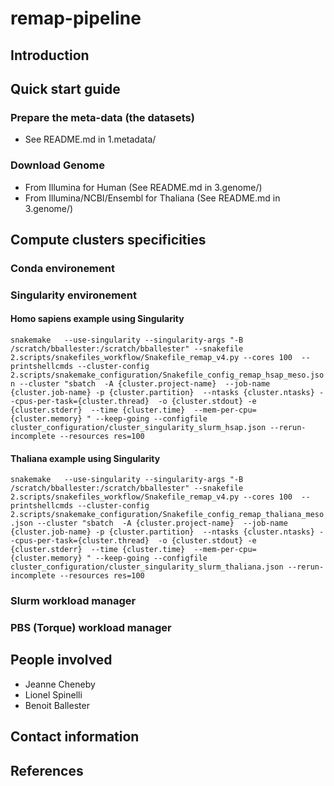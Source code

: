 # remap-pipeline

## Introduction

## Quick start guide

### Prepare the meta-data (the datasets)
 - See README.md in 1.metadata/


### Download Genome
 - From Illumina for Human (See README.md in 3.genome/)
 - From Illumina/NCBI/Ensembl for Thaliana (See README.md in 3.genome/)

## Compute clusters specificities

### Conda environement

### Singularity environement


#### Homo sapiens example using Singularity
`snakemake   --use-singularity --singularity-args "-B /scratch/bballester:/scratch/bballester" --snakefile 2.scripts/snakefiles_workflow/Snakefile_remap_v4.py --cores 100  --printshellcmds --cluster-config 2.scripts/snakemake_configuration/Snakefile_config_remap_hsap_meso.json --cluster "sbatch  -A {cluster.project-name}  --job-name {cluster.job-name} -p {cluster.partition}  --ntasks {cluster.ntasks} --cpus-per-task={cluster.thread}  -o {cluster.stdout} -e {cluster.stderr}  --time {cluster.time}  --mem-per-cpu={cluster.memory} " --keep-going --configfile cluster_configuration/cluster_singularity_slurm_hsap.json --rerun-incomplete --resources res=100  `

#### Thaliana example using Singularity
`snakemake   --use-singularity --singularity-args "-B /scratch/bballester:/scratch/bballester" --snakefile 2.scripts/snakefiles_workflow/Snakefile_remap_v4.py --cores 100  --printshellcmds --cluster-config 2.scripts/snakemake_configuration/Snakefile_config_remap_thaliana_meso.json --cluster "sbatch  -A {cluster.project-name}  --job-name {cluster.job-name} -p {cluster.partition}  --ntasks {cluster.ntasks} --cpus-per-task={cluster.thread}  -o {cluster.stdout} -e {cluster.stderr}  --time {cluster.time}  --mem-per-cpu={cluster.memory} " --keep-going --configfile cluster_configuration/cluster_singularity_slurm_thaliana.json --rerun-incomplete --resources res=100  `



### Slurm workload manager

### PBS (Torque) workload manager 

## People involved
- Jeanne Cheneby
- Lionel Spinelli
- Benoit Ballester

## Contact information


## References
